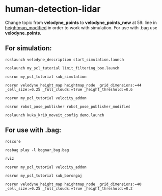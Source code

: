 # human-detection-lidar

Change topic from **velodyne_points** to **velodyne_points_new** at 59. line in [heightmap_modified](https://github.com/2sin2x/human-detection-lidar/blob/master/velodyne_height_map-master/src/heightmap_modified.cpp) in order to work with simulation. For use with .bag use **velodyne_points**.

## For simulation:

```
roslaunch velodyne_description start_simulation.launch

roslaunch my_pcl_tutorial limit_filtering_box.launch 

rosrun my_pcl_tutorial sub_simulation

rosrun velodyne_height_map heightmap_node _grid_dimensions:=44 _cell_size:=0.25 _full_clouds:=true _height_threshold:=0.6

rosrun my_pcl_tutorial velocity_addon

rosrun robot_pose_publisher robot_pose_publisher_modified

roslaunch kuka_kr10_moveit_config demo.launch
```

## For use with .bag:

```
roscore

rosbag play -l bognar_bag.bag

rviz

rosrun my_pcl_tutorial velocity_addon

rosrun my_pcl_tutorial sub_borongaj

rosrun velodyne_height_map heightmap_node _grid_dimensions:=40 _cell_size:=0.25 _full_clouds:=true _height_threshold:=0.2
```
